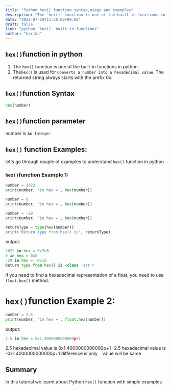 ```yaml
---
title: "Python hex() function syntax,usage and examples"
description: "The `hex()` function is one of the built-in functions in python"
date: "2022-07-19T11:30:00+09:00"
draft: false
link: "python `hex()` built-in functions"
author: "harika"
---
```


## `hex()`function in python

1. The `hex()` function is one of the built-in functions in python.
2. The`hex()` is used for	`Converts a number into a hexadecimal value`.
The returned string always starts with the prefix 0x.

## `hex()`function Syntax

```python
hex(number)
```
## `hex()`function parameter

number is `An Integer`

## `hex()` function Examples:

let's go through couple of examples to understand `hex()` function in python

### `hex()`function Example 1:

```python
number = 2022
print(number, 'in hex =', hex(number))

number = 0
print(number, 'in hex =', hex(number))

number = -29
print(number, 'in hex =', hex(number))

returnType = type(hex(number))
print('Return type from hex() is', returnType)
```
output:

```python
2022 in hex = 0x7e6
0 in hex = 0x0
-29 in hex = -0x1d
Return type from hex() is <class 'str'>
```
If you need to find a hexadecimal representation of a float, you need to use `float.hex()` method.

# `hex()`function Example 2:

```python
number = 2.5
print(number, 'in hex =', float.hex(number))
```
output:

```python
2.5 in hex = 0x1.4000000000000p+1
```
2.5 hexadecimal value is 0x1.4000000000000p+1
-2.5 hexadecimal value is -0x1.4000000000000p+1 difference is only `-` value will be same 

## Summary
In this tutorial we learnt about Python `hex()` function with simple examples

